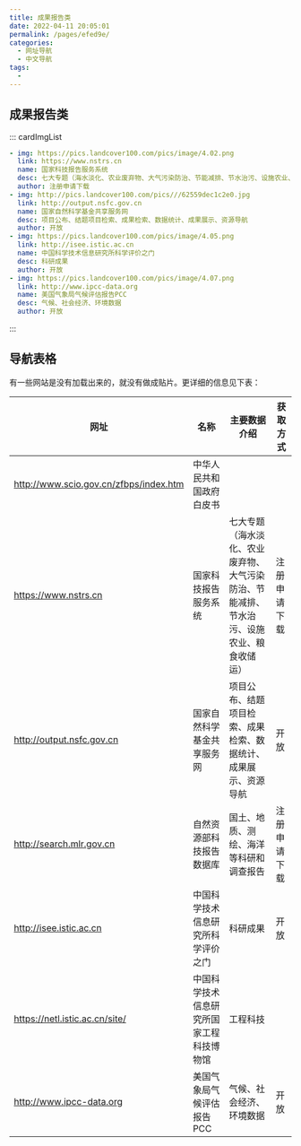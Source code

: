 ```yaml
---
title: 成果报告类
date: 2022-04-11 20:05:01
permalink: /pages/efed9e/
categories:
  - 网址导航
  - 中文导航
tags:
  - 
---
```

## 成果报告类

::: cardImgList

```yaml
- img: https://pics.landcover100.com/pics/image/4.02.png
  link: https://www.nstrs.cn
  name: 国家科技报告服务系统
  desc: 七大专题（海水淡化、农业废弃物、大气污染防治、节能减排、节水治污、设施农业、粮食收储运）
  author: 注册申请下载
- img: http://pics.landcover100.com/pics///62559dec1c2e0.jpg
  link: http://output.nsfc.gov.cn
  name: 国家自然科学基金共享服务网
  desc: 项目公布、结题项目检索、成果检索、数据统计、成果展示、资源导航
  author: 开放
- img: https://pics.landcover100.com/pics/image/4.05.png
  link: http://isee.istic.ac.cn
  name: 中国科学技术信息研究所科学评价之门
  desc: 科研成果
  author: 开放
- img: https://pics.landcover100.com/pics/image/4.07.png
  link: http://www.ipcc-data.org
  name: 美国气象局气候评估报告PCC
  desc: 气候、社会经济、环境数据
  author: 开放
```
:::

## 导航表格

有一些网站是没有加载出来的，就没有做成贴片。更详细的信息见下表：

| 网址                                   | 名称                                     | 主要数据介绍                                                 | 获取方式     |
| -------------------------------------- | ---------------------------------------- | ------------------------------------------------------------ | ------------ |
| http://www.scio.gov.cn/zfbps/index.htm | 中华人民共和国政府白皮书                 |                                                              |              |
| https://www.nstrs.cn                   | 国家科技报告服务系统                     | 七大专题（海水淡化、农业废弃物、大气污染防治、节能减排、节水治污、设施农业、粮食收储运） | 注册申请下载 |
| http://output.nsfc.gov.cn              | 国家自然科学基金共享服务网               | 项目公布、结题项目检索、成果检索、数据统计、成果展示、资源导航 | 开放         |
| http://search.mlr.gov.cn               | 自然资源部科技报告数据库                 | 国土、地质、测绘、海洋等科研和调查报告                       | 注册申请下载 |
| http://isee.istic.ac.cn                | 中国科学技术信息研究所科学评价之门       | 科研成果                                                     | 开放         |
| https://netl.istic.ac.cn/site/         | 中国科学技术信息研究所国家工程科技博物馆 | 工程科技                                                     |              |
| http://www.ipcc-data.org               | 美国气象局气候评估报告PCC                | 气候、社会经济、环境数据                                     | 开放         |

